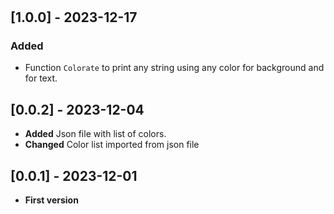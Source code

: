 #

## [1.0.0] - 2023-12-17

### Added

- Function ```Colorate``` to print any string using any color for background and for text.

<!--
### Changed

### Fixed
-->

## [0.0.2] - 2023-12-04

- **Added** Json file with list of colors.
- **Changed** Color list imported from json file

## [0.0.1] - 2023-12-01

- **First version**
